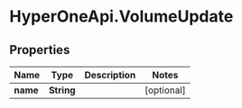 # HyperOneApi.VolumeUpdate

## Properties
Name | Type | Description | Notes
------------ | ------------- | ------------- | -------------
**name** | **String** |  | [optional] 


